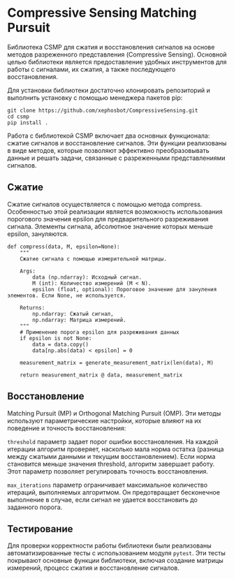 # Compressive Sensing Matching Pursuit

Библиотека CSMP для сжатия и восстановления сигналов на основе методов разреженного представления (Compressive Sensing). Основной целью библиотеки является предоставление удобных инструментов для работы с сигналами, их сжатия, а также последующего восстановления.

Для установки библиотеки достаточно клонировать репозиторий и выполнить установку с помощью менеджера пакетов pip:

```
git clone https://github.com/xephosbot/CompressiveSensing.git
cd csmp
pip install .
```

Работа с библиотекой CSMP включает два основных функционала: сжатие сигналов и восстановление сигналов. Эти функции реализованы в виде методов, которые позволяют эффективно преобразовывать данные и решать задачи, связанные с разреженными представлениями сигналов.

## Сжатие

Сжатие сигналов осуществляется с помощью метода compress. Особенностью этой реализации является возможность использования порогового значения epsilon для предварительного разреживания сигнала. Элементы сигнала, абсолютное значение которых меньше epsilon, зануляются.

```
def compress(data, M, epsilon=None):
    """
    Сжатие сигнала с помощью измерительной матрицы.

    Args:
        data (np.ndarray): Исходный сигнал.
        M (int): Количество измерений (M < N).
        epsilon (float, optional): Пороговое значение для зануления элементов. Если None, не используется.

    Returns:
        np.ndarray: Сжатый сигнал,
        np.ndarray: Матрица измерений.
    """
    # Применение порога epsilon для разреживания данных
    if epsilon is not None:
        data = data.copy()
        data[np.abs(data) < epsilon] = 0

    measurement_matrix = generate_measurement_matrix(len(data), M)

    return measurement_matrix @ data, measurement_matrix
```

## Восстановление

Matching Pursuit (MP) и Orthogonal Matching Pursuit (OMP). Эти методы используют параметрические настройки, которые влияют на их поведение и точность восстановления:

```threshold``` параметр задает порог ошибки восстановления. На каждой итерации алгоритм проверяет, насколько мала норма остатка (разница между сжатыми данными и текущим восстановлением). Если норма становится меньше значения threshold, алгоритм завершает работу. Этот параметр позволяет регулировать точность восстановления.

```max_iterations``` параметр ограничивает максимальное количество итераций, выполняемых алгоритмом. Он предотвращает бесконечное выполнение в случае, если сигнал не удается восстановить до заданного порога.


## Тестирование

Для проверки корректности работы библиотеки были реализованы автоматизированные тесты с использованием модуля ```pytest```. Эти тесты покрывают основные функции библиотеки, включая создание матрицы измерений, процесс сжатия и восстановление сигналов.

